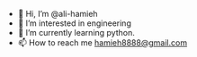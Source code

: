 - 👋 Hi, I’m @ali-hamieh
- 👀 I’m interested in engineering
- 🌱 I’m currently learning python.
- 📫 How to reach me hamieh8888@gmail.com

<!---
ali-hamieh/ali-hamieh is a ✨ special ✨ repository because its `README.md` (this file) appears on your GitHub profile.
You can click the Preview link to take a look at your changes.
--->
